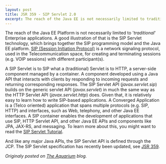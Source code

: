 ```yaml
---
layout: post
title: JSR 359 - SIP Servlet 2.0
excerpt: The reach of the Java EE is not necessarily limited to traditional Enterprise apps...
---
```


The reach of the Java EE Platform is not necessarily limited to '_traditional_' Enterprise applications. A good illustration of that is the SIP Servlet technology, which brings together the SIP programming model and the Java EE platform. [SIP (Session Initiation Protocol)](http://en.wikipedia.org/wiki/Session_Initiation_Protocol) is a network signaling protocol, used in the Telecommunication space, for creating and terminating sessions (e.g. VOIP sessions) with different participant(s). 

A SIP Servlet is to SIP what a (traditional) Servlet is to HTTP, a server-side component managed by a container. A component developed using a Java API that interacts with clients by responding to incoming requests and returning corresponding responses. The SIP Servlet API (_javax.servlet.sip_) builds on the generic servlet API (_javax.servlet_) in much the same way as the HTTP Servlet API (_javax.servlet.http_) does. Given that, it is relatively easy to learn how to write SIP-based applications. A Converged Application is a (Telco oriented) application that spans multiple protocols (e.g. SIP, HTTP) and interfaces, such as Web, telephony, and other Java EE interfaces. A SIP container enables the development of applications that use SIP, HTTP Servlet API, and other Java EE APIs and components like JPA, JAX-RS, and messaging.  To learn more about this, you might want to read the [SIP Servlet Tutorial](http://docs.oracle.com/cd/E19355-01/820-3007/index.html).

And like any major Java APIs, the SIP Servlet API is defined through the JCP. The SIP Servlet specification has recently been updated, see [JSR 359](https://jcp.org/en/jsr/detail?id=359).

*Originaly posted on [The Aquarium](https://blogs.oracle.com/theaquarium/jsr-359%3A-sip-servlet-20) blog.*
